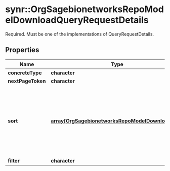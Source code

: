 # synr::OrgSagebionetworksRepoModelDownloadQueryRequestDetails

Required.  Must be one of the implementations of QueryRequestDetails.

## Properties
Name | Type | Description | Notes
------------ | ------------- | ------------- | -------------
**concreteType** | **character** |  | 
**nextPageToken** | **character** |  | [optional] 
**sort** | [**array[OrgSagebionetworksRepoModelDownloadSort]**](org.sagebionetworks.repo.model.download.Sort.md) | Optional. Defines how the query results should be sorted. If excluded a default sort will be used. | [optional] 
**filter** | **character** |  | [optional] 


